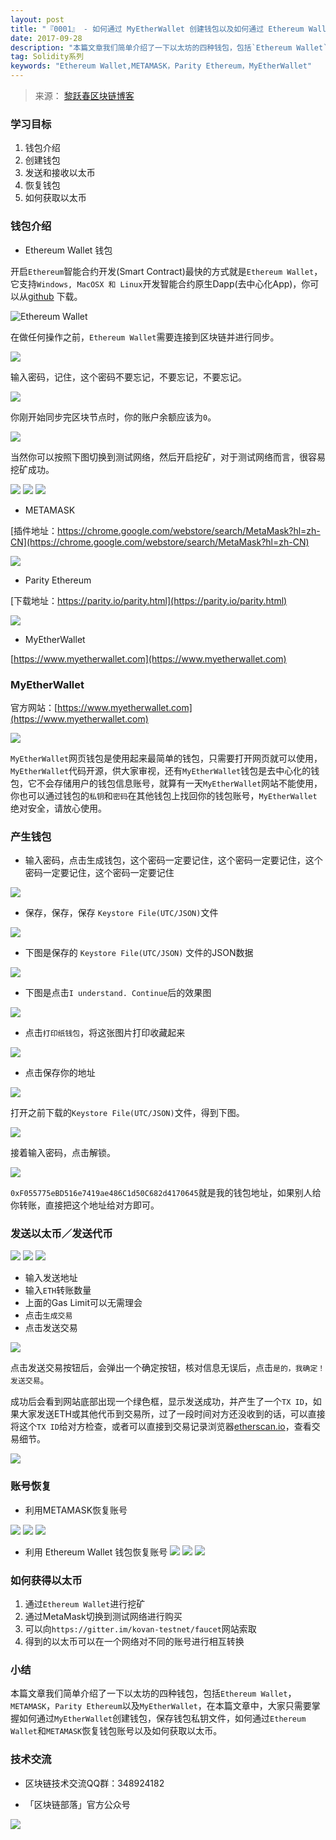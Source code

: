 ```yaml
---
layout: post
title: "『0001』 - 如何通过 MyEtherWallet 创建钱包以及如何通过 Ethereum Wallet 和 MetaMask 恢复钱包账号"
date: 2017-09-28
description: "本篇文章我们简单介绍了一下以太坊的四种钱包，包括`Ethereum Wallet`，`METAMASK`，`Parity Ethereum`以及`MyEtherWallet`，在本篇文章中，大家只需要掌握如何通过`MyEtherWallet`创建钱包，保存钱包私钥文件，如何通过`Ethereum Wallet`和`METAMASK`恢复钱包账号以及如何获取以太币。"
tag: Solidity系列
keywords: "Ethereum Wallet,METAMASK，Parity Ethereum，MyEtherWallet"
---
```


>来源： [黎跃春区块链博客](http://liyuechun.org)

### 学习目标

1. 钱包介绍
2. 创建钱包
3. 发送和接收以太币
4. 恢复钱包
5. 如何获取以太币


### 钱包介绍

-  Ethereum Wallet 钱包

开启`Ethereum`智能合约开发(Smart Contract)最快的方式就是`Ethereum Wallet`，它支持`Windows, MacOSX 和 Linux`开发智能合约原生Dapp(去中心化App)，你可以从[github](https://github.com/ethereum/mist/releases) 下载。

![Ethereum Wallet](http://om1c35wrq.bkt.clouddn.com/Ethereum%20Wallet.png)

在做任何操作之前，`Ethereum Wallet`需要连接到区块链并进行同步。

![](http://om1c35wrq.bkt.clouddn.com/Screen-Shot-2017-07-19-at-21.15.57.png)


输入密码，记住，这个密码不要忘记，不要忘记，不要忘记。

![](http://om1c35wrq.bkt.clouddn.com/password.png)

你刚开始同步完区块节点时，你的账户余额应该为`0`。

![](http://om1c35wrq.bkt.clouddn.com/WX20170928-163225@2x.png)

当然你可以按照下图切换到测试网络，然后开启挖矿，对于测试网络而言，很容易挖矿成功。


![](http://om1c35wrq.bkt.clouddn.com/WX20170928-163225@2x.png)
![](http://om1c35wrq.bkt.clouddn.com/WX20170928-163336@2x.png)
![](http://om1c35wrq.bkt.clouddn.com/WX20170928-163400@2x.png)


- METAMASK

[插件地址：https://chrome.google.com/webstore/search/MetaMask?hl=zh-CN](https://chrome.google.com/webstore/search/MetaMask?hl=zh-CN)

![](http://om1c35wrq.bkt.clouddn.com/Snip20170914_174.png)

- Parity Ethereum

[下载地址：https://parity.io/parity.html](https://parity.io/parity.html)

![](http://om1c35wrq.bkt.clouddn.com/Snip20170914_178.png)

- MyEtherWallet

[https://www.myetherwallet.com](https://www.myetherwallet.com)



### MyEtherWallet

官方网站：[https://www.myetherwallet.com](https://www.myetherwallet.com)

![](http://om1c35wrq.bkt.clouddn.com/MyEtherWallet.png)


`MyEtherWallet`网页钱包是使用起来最简单的钱包，只需要打开网页就可以使用，`MyEtherWallet`代码开源，供大家审视，还有`MyEtherWallet`钱包是去中心化的钱包，它不会存储用户的钱包信息账号，就算有一天`MyEtherWallet`网站不能使用，你也可以通过钱包的`私钥`和`密码`在其他钱包上找回你的钱包账号，`MyEtherWallet`绝对安全，请放心使用。

### 产生钱包

- 输入密码，点击生成钱包，这个密码一定要记住，这个密码一定要记住，这个密码一定要记住，这个密码一定要记住

![](http://om1c35wrq.bkt.clouddn.com/Snip20170911_93.png)

- 保存，保存，保存 `Keystore File(UTC/JSON)`文件

![](http://om1c35wrq.bkt.clouddn.com/Snip20170911_94.png)

- 下图是保存的 `Keystore File(UTC/JSON)` 文件的JSON数据

![](http://om1c35wrq.bkt.clouddn.com/Snip20170911_96.png)

- 下图是点击`I understand. Continue`后的效果图

![](http://om1c35wrq.bkt.clouddn.com/Snip20170911_97.png)

- 点击`打印纸钱包`，将这张图片打印收藏起来

![](http://om1c35wrq.bkt.clouddn.com/Snip20170911_100.png)


- 点击保存你的地址

![](http://om1c35wrq.bkt.clouddn.com/Snip20170911_105.png)


打开之前下载的``Keystore File(UTC/JSON)``文件，得到下图。

![](http://om1c35wrq.bkt.clouddn.com/Snip20170911_106.png)

接着输入密码，点击解锁。

![](http://om1c35wrq.bkt.clouddn.com/Snip20170911_107.png)

`0xF055775eBD516e7419ae486C1d50C682d4170645`就是我的钱包地址，如果别人给你转账，直接把这个地址给对方即可。


### 发送以太币／发送代币

![](http://om1c35wrq.bkt.clouddn.com/Snip20170911_111.png)
![](http://om1c35wrq.bkt.clouddn.com/Snip20170911_112.png)
![](http://om1c35wrq.bkt.clouddn.com/Snip20170911_114.png)

- 输入发送地址
- 输入`ETH`转账数量
- 上面的Gas Limit可以无需理会
- 点击`生成交易`
- 点击发送交易

![](http://om1c35wrq.bkt.clouddn.com/Snip20170911_115.png)

点击发送交易按钮后，会弹出一个确定按钮，核对信息无误后，点击`是的，我确定！发送交易`。

成功后会看到网站底部出现一个绿色框，显示发送成功，并产生了一个`TX ID`，如果大家发送ETH或其他代币到交易所，过了一段时间对方还没收到的话，可以直接将这个`TX ID`给对方检查，或者可以直接到交易记录浏览器[etherscan.io](https://etherscan.io/)，查看交易细节。

![](http://om1c35wrq.bkt.clouddn.com/mew_10.png)


### 账号恢复

- 利用METAMASK恢复账号

![](http://om1c35wrq.bkt.clouddn.com/Snip20170911_117.png)
![](http://om1c35wrq.bkt.clouddn.com/Snip20170911_118.png)
![](http://om1c35wrq.bkt.clouddn.com/Snip20170911_120.png)

- 利用 Ethereum Wallet 钱包恢复账号
![](http://om1c35wrq.bkt.clouddn.com/Snip20170911_121.png)
![](http://om1c35wrq.bkt.clouddn.com/Snip20170911_122.png)
![](http://om1c35wrq.bkt.clouddn.com/Snip20170911_123.png)



### 如何获得以太币

1. 通过`Ethereum Wallet`进行挖矿
2. 通过MetaMask切换到测试网络进行购买
3. 可以向`https://gitter.im/kovan-testnet/faucet`网站索取
4. 得到的以太币可以在一个网络对不同的账号进行相互转换



### 小结

本篇文章我们简单介绍了一下以太坊的四种钱包，包括`Ethereum Wallet`，`METAMASK`，`Parity Ethereum`以及`MyEtherWallet`，在本篇文章中，大家只需要掌握如何通过`MyEtherWallet`创建钱包，保存钱包私钥文件，如何通过`Ethereum Wallet`和`METAMASK`恢复钱包账号以及如何获取以太币。


### 技术交流

- 区块链技术交流QQ群：348924182

- 「区块链部落」官方公众号

![](http://om1c35wrq.bkt.clouddn.com/%E5%8C%BA%E5%9D%97%E9%93%BE%E9%83%A8%E8%90%BD.png)

